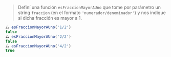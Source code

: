 > Definí una función `esFraccionMayorAUno` que tome por parámetro un string `fraccion` (en el formato `'numerador/denominador'`) y nos indique si dicha fracción es mayor a 1.
>
```javascript
ム esFraccionMayorAUno('1/2')
false
ム esFraccionMayorAUno('2/2')
false
ム esFraccionMayorAUno('4/2')
true
```